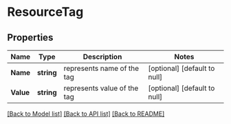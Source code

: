 # ResourceTag

## Properties
Name | Type | Description | Notes
------------ | ------------- | ------------- | -------------
**Name** | **string** | represents name of the tag | [optional] [default to null]
**Value** | **string** | represents value of the tag | [optional] [default to null]

[[Back to Model list]](../README.md#documentation-for-models) [[Back to API list]](../README.md#documentation-for-api-endpoints) [[Back to README]](../README.md)

